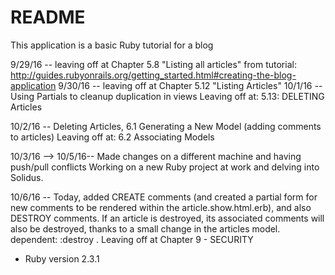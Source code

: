 # README
This application is a basic Ruby tutorial for a blog

9/29/16 -- leaving off at Chapter 5.8 "Listing all articles"
from tutorial:
http://guides.rubyonrails.org/getting_started.html#creating-the-blog-application
9/30/16 -- leaving off at Chapter 5.12 "Listing Articles"
10/1/16 -- Using Partials to cleanup duplication in views
          Leaving off at:  5.13:  DELETING Articles

10/2/16 -- Deleting Articles, 6.1 Generating a New Model (adding comments to articles)
        Leaving off at:  6.2 Associating Models

10/3/16 --> 10/5/16-- Made changes on a different machine and having push/pull conflicts
  Working on a new Ruby project at work and delving into Solidus.

  10/6/16 -- Today, added CREATE comments (and created a partial form for new comments to be rendered within the article.show.html.erb), and also DESTROY comments.  If an article is destroyed, its associated comments will also be destroyed, thanks to a small change in the articles model.  dependent: :destroy   .   Leaving off at Chapter 9 - SECURITY 



* Ruby version 2.3.1
